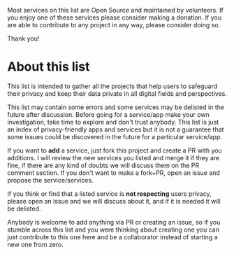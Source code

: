 
Most services on this list are Open Source and maintained by volunteers. If you enjoy one of these services please consider making a donation. If you are able to contribute to any project in any way, please consider doing so.

Thank you!

# About this list
This list is intended to gather all the projects that help users to safeguard their privacy and keep their data private in all digital fields and perspectives.

This list may contain some errors and some services may be delisted in the future after discussion. Before going for a service/app make your own investigation, take time to explore and don't trust anybody. This list is just an index of privacy-friendly apps and services but it is not a guarantee that some issues could be discovered in the future for a particular service/app.

If you want to **add** a service, just fork this project and create a PR with you additions. I will review the new services you listed and merge it if they are fine, if there are any kind of doubts we will discuss them on the PR comment section. If you don't want to make a fork+PR, open an issue and propose the service/services.

If you think or find that a listed service is **not respecting** users privacy, please open an issue and we will discuss about it, and if it is needed it will be delisted.

Anybody is welcome to add anything via PR or creating an issue, so if you stumble across this list and you were thinking about creating one you can just contribute to this one here and be a collaborator instead of starting a new one from zero.
